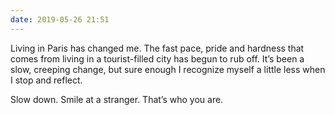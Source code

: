 ```yaml
---
date: 2019-05-26 21:51
---
```


Living in Paris has changed me. The fast pace, pride and hardness that comes from living in a tourist-filled city has begun to rub off. It’s been a slow, creeping change, but sure enough I recognize myself a little less when I stop and reflect.

Slow down. Smile at a stranger. That’s who you are.
